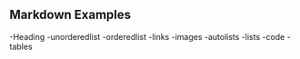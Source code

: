## Markdown Examples 

-Heading
-unorderedlist
-orderedlist
-links
-images
-autolists
-lists
-code
-tables
